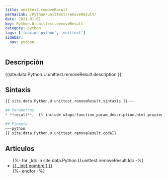 ```yaml
---
title: unittest.removeResult
permalink: /Python/unittest/removeResult/
date: 2021-01-01
key: Python.U.unittest.removeResult
category: python
tags: ['funcion python', 'unittest']
sidebar: 
  nav: python
---
```


## Descripción
{{site.data.Python.U.unittest.removeResult.description }}

## Sintaxis
~~~python
{{ site.data.Python.U.unittest.removeResult.sintaxis }}~~~

## Parámetros
* **result**,  {% include w3api/function_param_description.html propiedad=site.data.Python.U.unittest.removeResult valor="result" %}

## Ejemplo
~~~python
{{ site.data.Python.U.unittest.removeResult.code}}
~~~

## Artículos
<ul>
{%- for _ldc in site.data.Python.U.unittest.removeResult.ldc -%}
   <li>
       <a href="{{_ldc['url'] }}">{{ _ldc['nombre'] }}</a>
   </li>
{%- endfor -%}
</ul>
